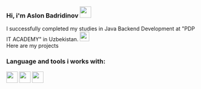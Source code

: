 ### Hi, i'm Aslon Badridinov <img src="https://media3.giphy.com/media/v1.Y2lkPTc5MGI3NjExMDFiZTQzMzJmN2FmZTZjNmRjYmVjZDE1ZWZmZmQ5NTNlZDJhMzgwMSZlcD12MV9pbnRlcm5hbF9naWZzX2dpZklkJmN0PXM/gM5qFksULw54NMWyry/giphy.gif" width="30px">

 I successfully completed my studies in Java Backend Development at "PDP IT ACADEMY" in Uzbekistan.
<a href="https://online.pdp.uz/"> <img src="" width="25px">
<a/> <br /> 
 Here are my projects <br />     
 ### Language and tools i works with:
 <code><img src="https://logos-download.com/wp-content/uploads/2016/10/Java_logo_icon.png" width="30px"></code>
 <code><img src="https://camo.githubusercontent.com/f9309e86243765d6414410c4b273a9e6a75ad0dce388e90f00b07870e678c652/68747470733a2f2f7777772e646172696177616e2e636f6d2f6d656469612f696d616765732f746563682d737072696e672d626f6f742e77696474682d313032342e706e67" width="30px"></code>
<code><img src="https://1000logos.net/wp-content/uploads/2020/08/PostgreSQL-Logo.png" width="30px"></code>
 
